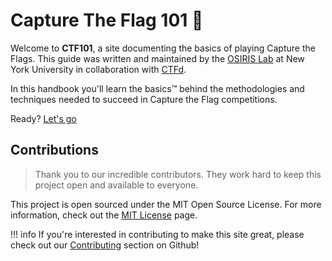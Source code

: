 # Capture The Flag 101 🚩

Welcome to **CTF101**, a site documenting the basics of playing Capture the Flags. This guide was written and maintained by the [OSIRIS Lab](https://osiris.cyber.nyu.edu/) at New York University in collaboration with [CTFd](https://ctfd.io/).

In this handbook you'll learn the basics™ behind the methodologies and techniques needed to succeed in Capture the Flag competitions.

Ready? [Let's go](/start-here/what-is-a-ctf)

## Contributions

> Thank you to our incredible contributors. They work hard to keep this project open and available to everyone.

This project is open sourced under the MIT Open Source License. For more information, check out the [MIT License](https://tlo.mit.edu/understand-ip/exploring-mit-open-source-license-comprehensive-guide) page.

!!! info
    If you're interested in contributing to make this site great, please check out our [Contributing](https://github.com/osirislab/ctf101#Contributing) section on Github!


<br>
<!-- 
<div class="container">
  <div class="row">
    <div class="col-md-2">
        <a href="/forensics/overview/">
            <img class="no-zoom" width="100px" src="/images/forensics.png">
            <h3>Forensics</h3>
        </a>
    </div>
    <div class="col-md-2">
        <a href="/cryptography/overview/">
            <img class="no-zoom" width="100px" src="/images/cryptography.png">
            <h3>Cryptography</h3>
        </a>
    </div>
    <div class="col-md-2">
        <a href="/web-exploitation/overview/">
            <img class="no-zoom" width="100px" src="/images/web.png">
            <h3>Web Exploitation</h3>
        </a>
    </div>
    <div class="col-md-2">
        <a href="/reverse-engineering/overview/">
            <img class="no-zoom" width="100px" src="/images/reversing.png">
            <h3>Reverse Engineering</h3>
        </a>
    </div>
    <div class="col-md-2">
        <a href="/binary-exploitation/overview/">
            <img class="no-zoom" width="100px" src="/images/exploitation.png">
            <h3>Binary Exploitation</h3>
        </a>
    </div>
  </div>
</div> -->
